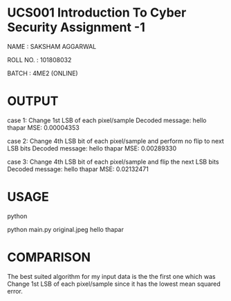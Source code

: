 # UCS001 Introduction To Cyber Security Assignment -1
NAME : SAKSHAM AGGARWAL

ROLL NO. : 101808032

BATCH : 4ME2 (ONLINE)

# OUTPUT
case 1: Change 1st LSB of each pixel/sample
Decoded message:  hello thapar
MSE: 0.00004353

case 2: Change 4th LSB bit of each pixel/sample and perform no flip to next LSB bits
Decoded message:  hello thapar
MSE: 0.00289330

case 3: Change 4th LSB bit of each pixel/sample and flip the next LSB bits
Decoded message:  hello thapar
MSE: 0.02132471

# USAGE
python <file name> <image name> <message>

python main.py original.jpeg hello thapar

# COMPARISON
The best suited algorithm for my input data is the the first one which was Change 1st LSB of each pixel/sample since it has the lowest mean squared error.

